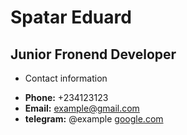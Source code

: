 # Spatar Eduard  
## Junior Fronend Developer  
* Contact information
+ **Phone:** +234123123 
+ **Email:** example@gmail.com
+ **telegram:** @example
[google.com](Linkedin) 